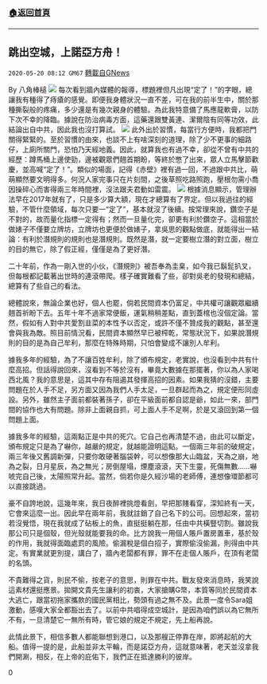 ###  [:house:返回首頁](https://github.com/ourhimalayas/txt)
---

## 跳出空城，上諾亞方舟！
`2020-05-20 08:12 GM67` [轉載自GNews](https://gnews.org/zh-hant/207958/)

By 八角棒槌
![](https://s3.amazonaws.com/gnews-media-offload/wp-content/uploads/2020/05/20080832/68.jpg)
每次看到牆內媒體的報導，標題裡但凡出現“定了！”的字眼，總讓我有種得了痔瘡的感覺。即便我身體狀況一直不差，可在我的前半生中，關於那種撕裂般的疼痛，多少還是有幾次親身的體驗。為此我特意備了馬應龍軟膏，以防下次不幸的降臨。據說在防治病毒方面，這藥還跟雙黃連、潔爾陰有同等功效，此結論出自中共，因此我也沒打算試。
![](https://s3.amazonaws.com/gnews-media-offload/wp-content/uploads/2020/05/20080835/69.jpg)
此外出於習慣，每當行方便時，我都把門關得緊緊的。至於習慣的由來，也談不上有啥深刻的道理，除了少不更事的細路仔，上廁所關門，恐怕乃天經地義。因此，就算我也有過不幸，卻從不曾有中共的經歷：蹲馬桶上邊使勁，邊被觀眾們翹首期盼，等終於憋了出來，眾人立馬擊節歡慶，並高喊“定了！”。類似的場面，記得《赤壁》裡有過一回，不過跟中共比，萌萌顯然要文明得多。何況人家完事只在片刻間，之後草照吃路照跑，壓根勿需小喬因操碎心而害得兩三年時間裡，沒法跟夫君動如雷震。
![](https://s3.amazonaws.com/gnews-media-offload/wp-content/uploads/2020/05/20080839/70.jpg)
根據消息顯示，管理辦法早在2017年就有了，只是多少算大額，現在才總算有了界定。但以我過往的經驗，不管什麼領域，每次只要一“定了”，基本就沒了後續。按常理來說，鑽空子是不對的，故而量化指標一定得有；然而一旦量化完，卻更有利於鑽空子。這相當於做婊子不僅要立牌坊，立牌坊也更便於做婊子，拿吳思的觀點做底，就能得出一結論：有利於潛規則的規則也是潛規則。既然是潛，就一定要樹立潛的對立面，樹立的目的無它，除了假正經，僅僅是為了更好潛。

二十年前，作為一剛入世的小伙，《潛規則》被吾奉為圭臬，如今我已鬍髭扒叉，但每根都記載著出世時的連滾帶爬。樣子確實難看了些，卻對吳老的發現和總結，總算有了些自己的看法。

總體說來，無論企業也好，個人也罷，倘若民間資本仍富足，中共權可讓觀眾繼續翹首祈盼下去。五年十年不過家常便飯，運氣稍稍差點，直到蓋棺也沒個定論。當然，假如有人對中共愛割韭菜的本性予以否定，或許不僅不贊成我的觀點，甚至還會與我為敵。照目前情況看，民間資本顯然早已被榨乾，常態狀況下，如果說潛規則的目的是為自己牟利，那麼在特殊時期，只怕會變成不讓別人牟利。

據我多年的經驗，為了不讓百姓牟利，除了頒布規定，老實說，也沒看到中共有什麼高招。但話得說回來，沒看到不等於沒有，畢竟大數據在那擺著，你以為人家喝西北風？我的意思是，這其中存有阻遏其發揮高招的因素。如果我猜的沒錯，主要問題在於人手不足，另方面又因為我們人手太足，一旦群起而為之，規定便形同虛設。另外，雖然主子面前都裝著孫子，卻在平級面前都自認是爺，如此一來，部門間的協作也大有問題。除非上面親自抓，可上面人手不足啊，於是又滾回到第一個問題上面。

據我多年的經驗，這兩點正是中共的死穴。它自己也再清楚不過，由此可以斷定，頒布規定只是為了嚇你，越嚴的規定，就越能證明這點。一個兩三年前的破規定，兩三年後又舊調新彈，只要你敢硬著腦袋幹，可以想像那大山臨盆，天為之崩，地為之裂，日月星辰，為之無光；房倒屋塌，煙塵滾滾，天下生靈，死傷無數……嚇唬完自己後，太陽照常升起。當然，倘若你是久經沙場的老師傅，連想像環節都可以直接跳過。

豪不自誇地說，這幾年來，我日夜醉裡挑燈看劍，早把那賤看穿，深知終有一天，它會來這麼一出。因此早在兩年前，我就註銷了自己名下的公司。回想起來，當初若沒覺悟，現在我就成了砧板上的魚，直挺挺躺在那，任由中共橫豎切割。雖說我那公司只是個殼，但光殼就能要我的命。比方說我一用個人賬戶置房置車，基於殼的作用，我就得面臨處罰的風險。偷漏稅是個白招子，實際偷沒偷漏，則得由中共定。有實業就更別提，講白了，牆內老闆都有罪，罪不在走個人賬戶，在頂有老闆的名頭。

不貴難得之貨，則民不偷，按老子的意思，則罪在中共。戰友發來消息時，我笑說這素材還挺應景。拋開文貴先生讓利的初衷，大家搶購G幣，本質等同於民間資本大逃亡，跟當初拖家攜款的國民黨相比，勢頭有過之無不及。此景一度令Sara姐激動，感嘆大家全都豁出去了。以前中共唱得成空城計，是因為咱們誤以為它無所不有，一旦清楚它一無所有時，管它娘的規定不規定，先上船再說。

此情此景下，相信多數人都能聯想到港口，以及那艘正停靠在岸，即將起航的大船。值得一提的是，此船並非太平輪，而是諾亞方舟，這就意味著，老天並沒拿我們開涮，相反，在上帝的庇佑下，我們正在抵達勝利的彼岸。

0
